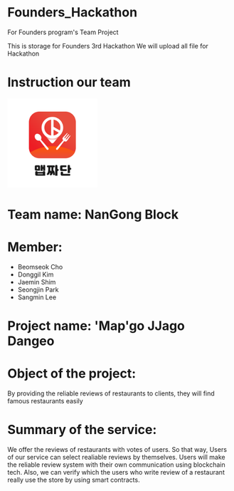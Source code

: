 # Founders_Hackathon
For Founders program's Team Project

This is storage for Founders 3rd Hackathon
We will upload all file for Hackathon

# Instruction our team

<img src="/App_Logo.png" width="40%" height="30%" title="logo" alt="logo"></img>

# Team name: NanGong Block

# Member: 
- Beomseok Cho
- Donggil Kim
- Jaemin Shim
- Seongjin Park
- Sangmin Lee

# Project name: 'Map'go JJago Dangeo

# Object of the project: 
By providing the reliable reviews of restaurants to clients, they will find famous restaurants easily

# Summary of the service: 
We offer the reviews of restaurants with votes of users. So that way, Users of our service can select realiable reviews by themselves.
Users will make the reliable review system with their own communication using blockchain tech.
Also, we can verify which the users who write review of a restaurant really use the store by using smart contracts.
